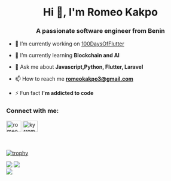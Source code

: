 <h1 align="center">Hi 👋, I'm Romeo Kakpo</h1>
<h3 align="center">A passionate software engineer from Benin</h3>

<!---<p align="left"> <img src="https://komarev.com/ghpvc/?username=romeokakpo&label=Profile%20views&color=0e75b6&style=flat" alt="romeokakpo" /> </p>--->

<!---<p align="left"> <a href="https://x.com/kyrroms" target="blank"><img src="https://img.shields.io/twitter/follow/kyrroms?logo=twitter&style=for-the-badge" alt="kyrroms" /></a> </p>
| [![Diram Bora](https://img.shields.io/badge/DIRAM-BORA-<COLOR>.svg)](https://shields.io/) | ![Profile Views](https://komarev.com/ghpvc/?username=dirambora&color=green) | ![Followers](https://img.shields.io/github/followers/dirambora) | ![Stars](https://img.shields.io/github/stars/dirambora?label=Profile%20Stars&logo=Profile%20stars&logoColor=g) |
--| --| --| --|
--->

- 🔭 I’m currently working on [100DaysOfFlutter](https://github.com/romeokakpo/100DaysOfFlutter)

- 🌱 I’m currently learning **Blockchain and AI**

- 💬 Ask me about **Javascript,Python, Flutter, Laravel**

- 📫 How to reach me **romeokakpo3@gmail.com**

- ⚡ Fun fact **I'm addicted to code**

<h3 align="left">Connect with me:</h3>
<p align="left">
<a href="https://dev.to/romeokakpo" target="blank"><img align="center" src="https://raw.githubusercontent.com/rahuldkjain/github-profile-readme-generator/master/src/images/icons/Social/devto.svg" alt="romeokakpo" height="30" width="40" /></a>
<a href="https://x.com/kyrroms" target="blank"><img align="center" src="https://raw.githubusercontent.com/rahuldkjain/github-profile-readme-generator/master/src/images/icons/Social/twitter.svg" alt="kyrroms" height="30" width="40" /></a>
</p>

<br><br>
[![trophy](https://github-profile-trophy.vercel.app/?username=romeokakpo&margin-w=8)](https://github.com/ryo-ma/github-profile-trophy)

![](https://github-readme-stats.vercel.app/api?username=romeokakpo&theme=light&hide_border=false&include_all_commits=true&count_private=true)
![](https://github-readme-streak-stats.herokuapp.com/?user=romeokakpo&theme=light&hide_border=false)<br/>
![](https://github-readme-stats.vercel.app/api/top-langs/?username=romeokakpo&theme=light&hide_border=false&include_all_commits=true&count_private=true&layout=compact)



<!---
Lacrima98654/Lacrima98654 is a ✨ special ✨ repository because its `README.md` (this file) appears on your GitHub profile.
You can click the Preview link to take a look at your changes.
--->
